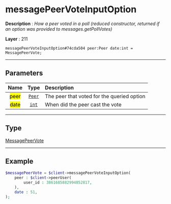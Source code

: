 # messagePeerVoteInputOption

**Description** : *How a peer voted in a poll (reduced constructor, returned if an option was provided to messages.getPollVotes)*

**Layer** : 211

```tl
messagePeerVoteInputOption#74cda504 peer:Peer date:int = MessagePeerVote;
```

---

## Parameters

| Name | Type | Description |
| :---: | :---: | :--- |
| <mark>peer</mark> | [`Peer`](type/Peer) | The peer that voted for the queried option |
| <mark>date</mark> | [`int`](type/int) | When did the peer cast the vote |

---

## Type

[MessagePeerVote](type/MessagePeerVote)

---

## Example

```php
$messagePeerVote = $client->messagePeerVoteInputOption(
	peer : $client->peerUser(
		user_id : 3861685882994852817,
	),
	date : 51,
);
```